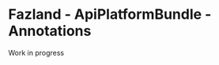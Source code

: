 Fazland - ApiPlatformBundle - Annotations
=========================================

Work in progress
